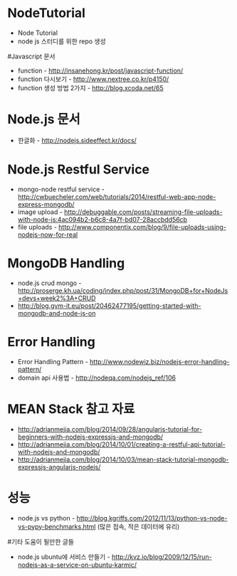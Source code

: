 # NodeTutorial
* Node Tutorial
* node js 스터디를 위한 repo 생성

#Javascript 문서
* function - http://insanehong.kr/post/javascript-function/ 
* function 다시보기 - http://www.nextree.co.kr/p4150/
* function 생성 방법 2가지 - http://blog.xcoda.net/65


# Node.js 문서 
* 한글화 - http://nodejs.sideeffect.kr/docs/ 

# Node.js Restful Service
* mongo-node restful service - http://cwbuecheler.com/web/tutorials/2014/restful-web-app-node-express-mongodb/
* image upload - http://debuggable.com/posts/streaming-file-uploads-with-node-js:4ac094b2-b6c8-4a7f-bd07-28accbdd56cb
* file uploads - http://www.componentix.com/blog/9/file-uploads-using-nodejs-now-for-real 

# MongoDB Handling
* node.js crud mongo - http://proserge.kh.ua/coding/index.php/post/31/MongoDB+for+NodeJs+devs+week2%3A+CRUD
* http://blog.gvm-it.eu/post/20462477195/getting-started-with-mongodb-and-node-js-on

# Error Handling
* Error Handling Pattern - http://www.nodewiz.biz/nodejs-error-handling-pattern/ 
* domain api 사용법 - http://nodeqa.com/nodejs_ref/106

# MEAN Stack 참고 자료
* http://adrianmejia.com/blog/2014/09/28/angularjs-tutorial-for-beginners-with-nodejs-expressjs-and-mongodb/
* http://adrianmejia.com/blog/2014/10/01/creating-a-restful-api-tutorial-with-nodejs-and-mongodb/ 
* http://adrianmejia.com/blog/2014/10/03/mean-stack-tutorial-mongodb-expressjs-angularjs-nodejs/

# 성능
* node.js vs python - http://blog.kgriffs.com/2012/11/13/python-vs-node-vs-pypy-benchmarks.html (많은 접속, 적은 데이터에 유리)

#기타 도움이 될만한 글들
* node.js ubuntu에 서비스 만들기 - http://kvz.io/blog/2009/12/15/run-nodejs-as-a-service-on-ubuntu-karmic/

